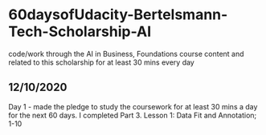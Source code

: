 # 60daysofUdacity-Bertelsmann-Tech-Scholarship-AI
code/work through the AI in Business, Foundations course content and related to this scholarship for at least 30 mins every day

## 12/10/2020
Day 1 - made the pledge to study the coursework for at least 30 mins a day for the next 60 days.
I completed Part 3. Lesson 1: Data Fit and Annotation; 1-10 

